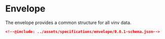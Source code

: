 # Envelope

The envelope provides a common structure for all vinv data.

```json
<!--@include: ../assets/specifications/envelope/0.0.1-schema.json-->
```
